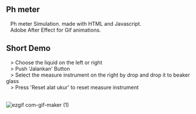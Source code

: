 ## Ph meter

&nbsp;&nbsp; Ph meter Simulation. made with HTML and Javascript.<br/>
&nbsp;&nbsp; Adobe After Effect for Gif animations.

## Short Demo
&nbsp;&nbsp; > Choose the liquid on the left or right<br/>
&nbsp;&nbsp; > Push 'Jalankan' Button<br/>
&nbsp;&nbsp; > Select the measure instrument on the right by drop and drop it to beaker glass<br/>
&nbsp;&nbsp; > Press 'Reset alat ukur' to reset measure instrument<br/><br/>

![ezgif com-gif-maker (1)](https://user-images.githubusercontent.com/37819857/160523986-3862e370-54e4-4650-aae1-7ee655c75b88.gif)
